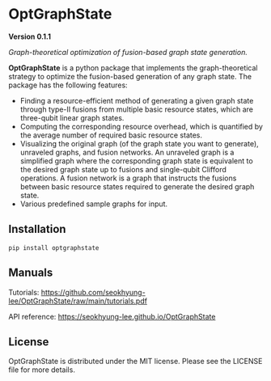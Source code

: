 # OptGraphState

**Version 0.1.1**

*Graph-theoretical optimization of fusion-based graph state generation.*

**OptGraphState** is a python package that implements the graph-theoretical strategy to optimize the fusion-based
generation of any graph state. The package has the following features:

- Finding a resource-efficient method of generating a given graph state through type-II fusions from multiple basic
  resource states, which are three-qubit linear graph states.
- Computing the corresponding resource overhead, which is quantified by the average number of required basic resource
  states.
- Visualizing the original graph (of the graph state you want to generate), unraveled graphs, and fusion networks. An
  unraveled graph is a simplified graph where the corresponding graph state is equivalent to the desired graph state up
  to fusions and single-qubit Clifford operations. A fusion network is a graph that instructs the fusions between basic
  resource states required to generate the desired graph state.
- Various predefined sample graphs for input.

## Installation

`pip install optgraphstate`

## Manuals

Tutorials: https://github.com/seokhyung-lee/OptGraphState/raw/main/tutorials.pdf

API reference: https://seokhyung-lee.github.io/OptGraphState

## License

OptGraphState is distributed under the MIT license. Please see the LICENSE file for more details.
